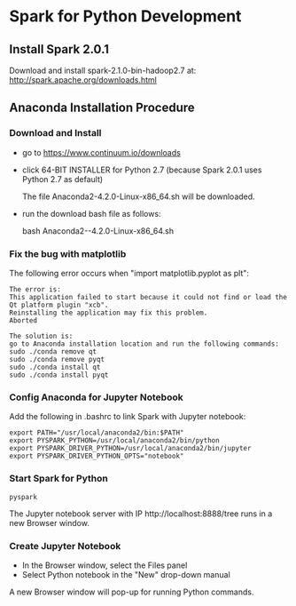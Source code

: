 # Spark for Python Development

## Install Spark 2.0.1

Download and install spark-2.1.0-bin-hadoop2.7 at: http://spark.apache.org/downloads.html

## Anaconda Installation Procedure 

### Download and Install

* go to https://www.continuum.io/downloads
* click 64-BIT INSTALLER for Python 2.7 (because Spark 2.0.1 uses Python 2.7 as default)

  The file Anaconda2-4.2.0-Linux-x86_64.sh will be downloaded.

* run the download bash file as follows:

  bash Anaconda2--4.2.0-Linux-x86_64.sh

### Fix the bug with matplotlib

The following error occurs when "import matplotlib.pyplot as plt":

```
The error is:
This application failed to start because it could not find or load the Qt platform plugin "xcb".
Reinstalling the application may fix this problem.
Aborted

The solution is:
go to Anaconda installation location and run the following commands:
sudo ./conda remove qt
sudo ./conda remove pyqt
sudo ./conda install qt
sudo ./conda install pyqt
```

### Config Anaconda for Jupyter Notebook

Add the following in .bashrc to link Spark with Jupyter notebook:

```
export PATH="/usr/local/anaconda2/bin:$PATH"
export PYSPARK_PYTHON=/usr/local/anaconda2/bin/python
export PYSPARK_DRIVER_PYTHON=/usr/local/anaconda2/bin/jupyter
export PYSPARK_DRIVER_PYTHON_OPTS="notebook"
```

### Start Spark for Python

```
pyspark
```

The Jupyter notebook server with IP http://localhost:8888/tree runs in a new Browser window.

### Create Jupyter Notebook

* In the Browser window, select the Files panel
* Select Python notebook in the "New" drop-down manual

A new Browser window will pop-up for running Python commands.


